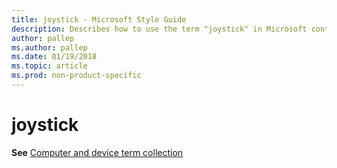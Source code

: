 ```yaml
---
title: joystick - Microsoft Style Guide
description: Describes how to use the term "joystick" in Microsoft content.
author: pallep
ms.author: pallep
ms.date: 01/19/2018
ms.topic: article
ms.prod: non-product-specific
---
```


# joystick

**See** [Computer and device term collection](~/a-z-word-list-term-collections/term-collections/computer-device-terms.md)
